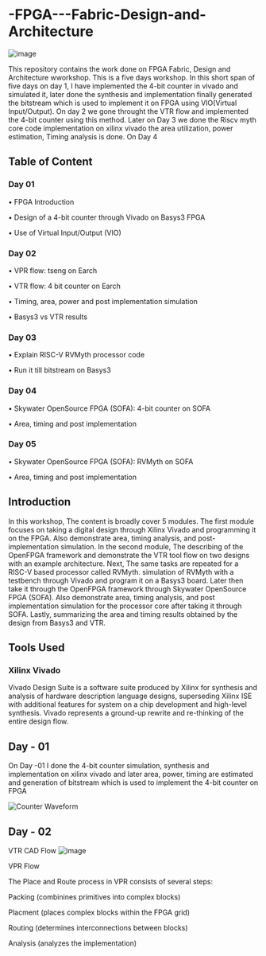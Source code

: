 # -FPGA---Fabric-Design-and-Architecture

![image](https://user-images.githubusercontent.com/67407412/171920700-fc26a0dd-af30-4ed1-8ab1-2dbd96442867.png)

This repository contains the work done on FPGA Fabric, Design and Architecture wworkshop. This is a five days workshop. In this short span of five days on day 1, I have implemented the 4-bit counter in vivado and simulated it, later done the synthesis and implementation finally generated the bitstream which is used to implement it on FPGA using VIO(Virtual Input/Output). On day 2 we gone throught the VTR flow and implemented the 4-bit counter using this method. Later on Day 3 we done the Riscv myth core code implementation on xilinx vivado the area utilization, power estimation, Timing analysis is done. On Day 4 

## Table of Content

### Day 01

•	FPGA Introduction

•	Design of a 4-bit counter through Vivado on Basys3 FPGA

•	Use of Virtual Input/Output (VIO)

###  Day 02

•	VPR flow: tseng on Earch

•	VTR flow: 4 bit counter on Earch


•	Timing, area, power and post implementation simulation

•	Basys3 vs VTR results

### Day 03

•	Explain RISC-V RVMyth processor code

•	Run it till bitstream on Basys3

###  Day 04

•	Skywater OpenSource FPGA (SOFA): 4-bit counter on SOFA

•	Area, timing and post implementation

###  Day 05

•	Skywater OpenSource FPGA (SOFA): RVMyth on SOFA 

•	Area, timing and post implementation

## Introduction

In this workshop, The content is broadly cover 5 modules. The first module focuses on taking a digital design through Xilinx Vivado and programming it on the FPGA.  Also demonstrate area, timing analysis, and post-implementation simulation. In the second module, The describing of the OpenFPGA framework and demonstrate the VTR tool flow on two designs with an example architecture. Next, The same tasks are repeated for a RISC-V based processor called RVMyth.  simulation of RVMyth with a testbench through Vivado and program it on a Basys3 board. Later then take it through the OpenFPGA framework through Skywater OpenSource FPGA (SOFA). Also demonstrate area, timing analysis, and post implementation simulation for the processor core after taking it through SOFA. Lastly,  summarizing  the area and timing results obtained by the design from Basys3 and VTR.

## Tools Used

### Xilinx Vivado 
Vivado Design Suite is a software suite produced by Xilinx for synthesis and analysis of hardware description language designs, superseding Xilinx ISE with additional features for system on a chip development and high-level synthesis. Vivado represents a ground-up rewrite and re-thinking of the entire design flow.

## Day - 01

On Day -01 I done the 4-bit counter simulation, synthesis and implementation on xilinx vivado and later area, power, timing are estimated and generation of bitstream which is used to implement the 4-bit counter on FPGA

![Counter Waveform](https://user-images.githubusercontent.com/67407412/171978978-6534d400-0e16-42d4-a859-17d82afe8447.png)

## Day - 02

VTR CAD Flow
![image](https://user-images.githubusercontent.com/67407412/171973891-25443a68-cdec-4221-ac1e-2085a19664f0.png)

VPR Flow

The Place and Route process in VPR consists of several steps:

Packing (combinines primitives into complex blocks)

Placment (places complex blocks within the FPGA grid)

Routing (determines interconnections between blocks)

Analysis (analyzes the implementation)
